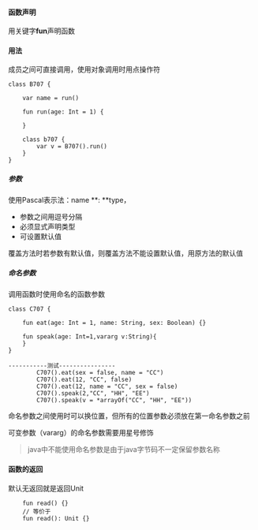 #### 函数声明

用关键字**fun**声明函数

#### 用法

成员之间可直接调用，使用对象调用时用点操作符

```
class B707 {

    var name = run()

    fun run(age: Int = 1) {

    }

    class b707 {
        var v = B707().run()
    }
}
```

##### 参数

使用Pascal表示法：name **: **type，

* 参数之间用逗号分隔
* 必须显式声明类型
* 可设置默认值

覆盖方法时若参数有默认值，则覆盖方法不能设置默认值，用原方法的默认值

##### 命名参数

调用函数时使用命名的函数参数

```
class C707 {

    fun eat(age: Int = 1, name: String, sex: Boolean) {}

    fun speak(age: Int=1,vararg v:String){
    }
}

-----------测试----------------
        C707().eat(sex = false, name = "CC")
        C707().eat(12, "CC", false)
        C707().eat(12, name = "CC", sex = false)
        C707().speak(2,"CC", "HH", "EE")
        C707().speak(v = *arrayOf("CC", "HH", "EE"))
```

命名参数之间使用时可以换位置，但所有的位置参数必须放在第一命名参数之前

可变参数（vararg）的命名参数需要用星号修饰

> java中不能使用命名参数是由于java字节码不一定保留参数名称

#### 函数的返回

默认无返回就是返回Unit

```
    fun read() {}
    // 等价于
    fun read(): Unit {}
```



